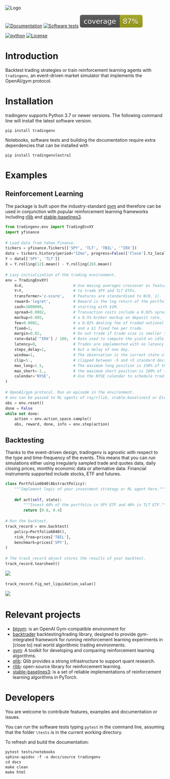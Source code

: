 ![Logo](https://tradingenv.blob.core.windows.net/images/logo-background-cropped.png)

[![Documentation](https://github.com/xaiassetmanagement/tradingenv/actions/workflows/build-docs.yml/badge.svg)](https://github.com/xaiassetmanagement/tradingenv/actions/workflows/software-tests.yml)
[![Software tests](https://github.com/xaiassetmanagement/tradingenv/actions/workflows/software-tests.yml/badge.svg)](https://github.com/xaiassetmanagement/tradingenv/actions/workflows/software-tests.yml)
[![Coverage](https://raw.githubusercontent.com/xaiassetmanagement/tradingenv/coverage-badge/coverage.svg)](https://github.com/xaiassetmanagement/tradingenv/actions)

[![python](https://img.shields.io/pypi/pyversions/shap)](https://www.python.org)
[![License](https://img.shields.io/badge/License-Apache_2.0-blue.svg)](https://opensource.org/licenses/Apache-2.0)


# Introduction

Backtest trading strategies or train reinforcement learning agents with
`tradingenv`, an event-driven market simulator that implements the
OpenAI/gym protocol.

# Installation

tradingenv supports Python 3.7 or newer versions. The following command
line will install the latest software version.

``` console
pip install tradingenv
```

Notebooks, software tests and building the documentation require extra
dependencies that can be installed with

``` console
pip install tradingenv[extra]
```

# Examples

## Reinforcement Learning

The package is built upon the industry-standard
[gym](https://github.com/openai/gym) and therefore can be used in
conjunction with popular reinforcement learning frameworks including
[rllib](https://docs.ray.io/en/latest/rllib/) and
[stable-baselines3](https://github.com/hill-a/stable-baselines).

``` python
from tradingenv.env import TradingEnvXY
import yfinance

# Load data from Yahoo Finance.
tickers = yfinance.Tickers(['SPY', 'TLT', 'TBIL', '^IRX'])
data = tickers.history(period="12mo", progress=False)['Close'].tz_localize(None)
Y = data[['SPY', 'TLT']]
X = Y.rolling(12).mean() - Y.rolling(26).mean()

# Lazy initialization of the trading environment.
env = TradingEnvXY(
    X=X,                      # Use moving averages crossover as features
    Y=Y,                      # to trade SPY and TLT ETFs.
    transformer='z-score',    # Features are standardised to N(0, 1).
    reward='logret',          # Reward is the log return of the portfolio at each step,
    cash=1000000,             # starting with $1M.
    spread=0.0002,            # Transaction costs include a 0.02% spread,
    markup=0.005,             # a 0.5% broker markup on deposit rate,
    fee=0.0002,               # a 0.02% dealing fee of traded notional
    fixed=1,                  # and a $1 fixed fee per trade.
    margin=0.02,              # Do not trade if trade size is smaller than 2% of the portfolio.
    rate=data['^IRX'] / 100,  # Rate used to compute the yield on idle cash and cost of leverage.
    latency=0,                # Trades are implemented with no latency
    steps_delay=1,            # but a delay of one day.
    window=1,                 # The observation is the current state of the market,
    clip=5.,                  # clipped between -5 and +5 standard deviations.
    max_long=1.5,             # The maximum long position is 150% of the portfolio,
    max_short=-1.,            # the maximum short position is 100% of the portfolio.
    calendar='NYSE',          # Use the NYSE calendar to schedule trading days.
)

# OpenAI/gym protocol. Run an episode in the environment.
# env can be passed to RL agents of ray/rllib, stable-baselines3 or ElegantRL for training.
obs = env.reset()
done = False
while not done:
    action = env.action_space.sample()
    obs, reward, done, info = env.step(action)
```

## Backtesting

Thanks to the event-driven design, tradingenv is agnostic with respect
to the type and time-frequency of the events. This means that you can
run simulations either using irregularly sampled trade and quotes data,
daily closing prices, monthly economic data or alternative data.
Financial instruments supported include stocks, ETF and futures.

``` python
class Portfolio6040(AbstractPolicy):
    """Implement logic of your investment strategy or RL agent here."""

    def act(self, state):
        """Invest 60% of the portfolio in SPY ETF and 40% in TLT ETF."""
        return [0.6, 0.4]

# Run the backtest.
track_record = env.backtest(
    policy=Portfolio6040(),
    risk_free=prices['TBIL'],
    benchmark=prices['SPY'],
)

# The track_record object stores the results of your backtest.
track_record.tearsheet()
```

![](https://tradingenv.blob.core.windows.net/images/tearsheet.png)

``` python
track_record.fig_net_liquidation_value()
```

![](https://tradingenv.blob.core.windows.net/images/fig_net_liquidation_value.png)

# Relevant projects

-   [btgym](https://github.com/Kismuz/btgym): is an OpenAI
    Gym-compatible environment for
-   [backtrader](https://github.com/backtrader/backtrader)
    backtesting/trading library, designed to provide gym-integrated
    framework for running reinforcement learning experiments in \[close
    to\] real world algorithmic trading environments.
-   [gym](https://github.com/openai/gym): A toolkit for developing and
    comparing reinforcement learning algorithms.
-   [qlib](https://github.com/microsoft/qlib): Qlib provides a strong
    infrastructure to support quant research.
-   [rllib](https://docs.ray.io/en/latest/rllib/): open-source library
    for reinforcement learning.
-   [stable-baselines3](https://github.com/hill-a/stable-baselines): is
    a set of reliable implementations of reinforcement learning
    algorithms in PyTorch.

# Developers

You are welcome to contribute features, examples and documentation or
issues.

You can run the software tests typing `pytest` in the command line,
assuming that the folder `\tests` is in the current working directory.

To refresh and build the documentation:

``` 
pytest tests/notebooks
sphinx-apidoc -f -o docs/source tradingenv
cd docs
make clean
make html
```

<!---
On README.md vs README.rst.
While .rst is clearly a better format for Sphinx documentation, not all 
blocks are rendered correctly on GitHub. The rst block literalinclude in 
particular is important, as it's the only way to have code in the /tests folder 
and extract it from functions and class methods. While GitHub supports .rst,
it does not render with Sphinx and therefore .rst is overpowered for GitHub as 
of 2024-09-26 (or at least, I haven't found a solution in hours of research).
Therefore, I switch to .md as it's rendered correctly.
-->